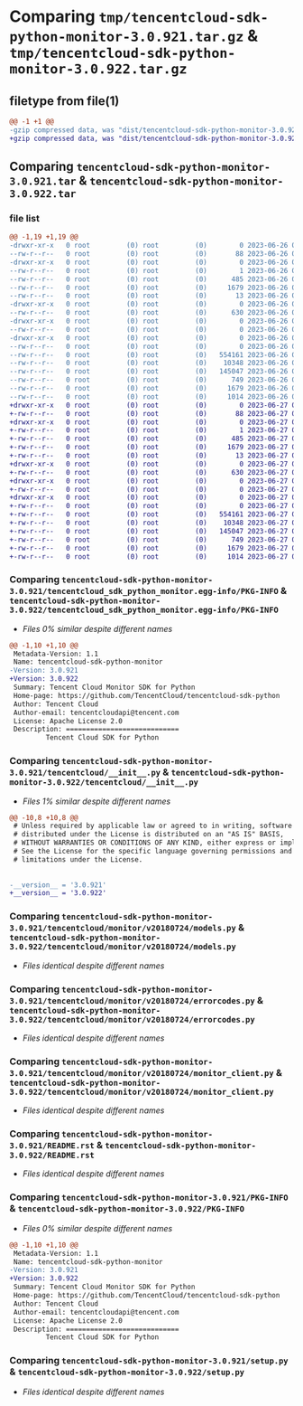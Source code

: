 # Comparing `tmp/tencentcloud-sdk-python-monitor-3.0.921.tar.gz` & `tmp/tencentcloud-sdk-python-monitor-3.0.922.tar.gz`

## filetype from file(1)

```diff
@@ -1 +1 @@
-gzip compressed data, was "dist/tencentcloud-sdk-python-monitor-3.0.921.tar", last modified: Mon Jun 26 00:28:38 2023, max compression
+gzip compressed data, was "dist/tencentcloud-sdk-python-monitor-3.0.922.tar", last modified: Tue Jun 27 00:28:56 2023, max compression
```

## Comparing `tencentcloud-sdk-python-monitor-3.0.921.tar` & `tencentcloud-sdk-python-monitor-3.0.922.tar`

### file list

```diff
@@ -1,19 +1,19 @@
-drwxr-xr-x   0 root         (0) root         (0)        0 2023-06-26 00:28:38.000000 tencentcloud-sdk-python-monitor-3.0.921/
--rw-r--r--   0 root         (0) root         (0)       88 2023-06-26 00:28:38.000000 tencentcloud-sdk-python-monitor-3.0.921/setup.cfg
-drwxr-xr-x   0 root         (0) root         (0)        0 2023-06-26 00:28:38.000000 tencentcloud-sdk-python-monitor-3.0.921/tencentcloud_sdk_python_monitor.egg-info/
--rw-r--r--   0 root         (0) root         (0)        1 2023-06-26 00:28:38.000000 tencentcloud-sdk-python-monitor-3.0.921/tencentcloud_sdk_python_monitor.egg-info/dependency_links.txt
--rw-r--r--   0 root         (0) root         (0)      485 2023-06-26 00:28:38.000000 tencentcloud-sdk-python-monitor-3.0.921/tencentcloud_sdk_python_monitor.egg-info/SOURCES.txt
--rw-r--r--   0 root         (0) root         (0)     1679 2023-06-26 00:28:38.000000 tencentcloud-sdk-python-monitor-3.0.921/tencentcloud_sdk_python_monitor.egg-info/PKG-INFO
--rw-r--r--   0 root         (0) root         (0)       13 2023-06-26 00:28:38.000000 tencentcloud-sdk-python-monitor-3.0.921/tencentcloud_sdk_python_monitor.egg-info/top_level.txt
-drwxr-xr-x   0 root         (0) root         (0)        0 2023-06-26 00:28:38.000000 tencentcloud-sdk-python-monitor-3.0.921/tencentcloud/
--rw-r--r--   0 root         (0) root         (0)      630 2023-06-26 00:28:38.000000 tencentcloud-sdk-python-monitor-3.0.921/tencentcloud/__init__.py
-drwxr-xr-x   0 root         (0) root         (0)        0 2023-06-26 00:28:38.000000 tencentcloud-sdk-python-monitor-3.0.921/tencentcloud/monitor/
--rw-r--r--   0 root         (0) root         (0)        0 2023-06-26 00:28:38.000000 tencentcloud-sdk-python-monitor-3.0.921/tencentcloud/monitor/__init__.py
-drwxr-xr-x   0 root         (0) root         (0)        0 2023-06-26 00:28:38.000000 tencentcloud-sdk-python-monitor-3.0.921/tencentcloud/monitor/v20180724/
--rw-r--r--   0 root         (0) root         (0)        0 2023-06-26 00:28:38.000000 tencentcloud-sdk-python-monitor-3.0.921/tencentcloud/monitor/v20180724/__init__.py
--rw-r--r--   0 root         (0) root         (0)   554161 2023-06-26 00:28:38.000000 tencentcloud-sdk-python-monitor-3.0.921/tencentcloud/monitor/v20180724/models.py
--rw-r--r--   0 root         (0) root         (0)    10348 2023-06-26 00:28:38.000000 tencentcloud-sdk-python-monitor-3.0.921/tencentcloud/monitor/v20180724/errorcodes.py
--rw-r--r--   0 root         (0) root         (0)   145047 2023-06-26 00:28:38.000000 tencentcloud-sdk-python-monitor-3.0.921/tencentcloud/monitor/v20180724/monitor_client.py
--rw-r--r--   0 root         (0) root         (0)      749 2023-06-26 00:28:38.000000 tencentcloud-sdk-python-monitor-3.0.921/README.rst
--rw-r--r--   0 root         (0) root         (0)     1679 2023-06-26 00:28:38.000000 tencentcloud-sdk-python-monitor-3.0.921/PKG-INFO
--rw-r--r--   0 root         (0) root         (0)     1014 2023-06-26 00:28:38.000000 tencentcloud-sdk-python-monitor-3.0.921/setup.py
+drwxr-xr-x   0 root         (0) root         (0)        0 2023-06-27 00:28:56.000000 tencentcloud-sdk-python-monitor-3.0.922/
+-rw-r--r--   0 root         (0) root         (0)       88 2023-06-27 00:28:56.000000 tencentcloud-sdk-python-monitor-3.0.922/setup.cfg
+drwxr-xr-x   0 root         (0) root         (0)        0 2023-06-27 00:28:56.000000 tencentcloud-sdk-python-monitor-3.0.922/tencentcloud_sdk_python_monitor.egg-info/
+-rw-r--r--   0 root         (0) root         (0)        1 2023-06-27 00:28:56.000000 tencentcloud-sdk-python-monitor-3.0.922/tencentcloud_sdk_python_monitor.egg-info/dependency_links.txt
+-rw-r--r--   0 root         (0) root         (0)      485 2023-06-27 00:28:56.000000 tencentcloud-sdk-python-monitor-3.0.922/tencentcloud_sdk_python_monitor.egg-info/SOURCES.txt
+-rw-r--r--   0 root         (0) root         (0)     1679 2023-06-27 00:28:56.000000 tencentcloud-sdk-python-monitor-3.0.922/tencentcloud_sdk_python_monitor.egg-info/PKG-INFO
+-rw-r--r--   0 root         (0) root         (0)       13 2023-06-27 00:28:56.000000 tencentcloud-sdk-python-monitor-3.0.922/tencentcloud_sdk_python_monitor.egg-info/top_level.txt
+drwxr-xr-x   0 root         (0) root         (0)        0 2023-06-27 00:28:56.000000 tencentcloud-sdk-python-monitor-3.0.922/tencentcloud/
+-rw-r--r--   0 root         (0) root         (0)      630 2023-06-27 00:28:56.000000 tencentcloud-sdk-python-monitor-3.0.922/tencentcloud/__init__.py
+drwxr-xr-x   0 root         (0) root         (0)        0 2023-06-27 00:28:56.000000 tencentcloud-sdk-python-monitor-3.0.922/tencentcloud/monitor/
+-rw-r--r--   0 root         (0) root         (0)        0 2023-06-27 00:28:56.000000 tencentcloud-sdk-python-monitor-3.0.922/tencentcloud/monitor/__init__.py
+drwxr-xr-x   0 root         (0) root         (0)        0 2023-06-27 00:28:56.000000 tencentcloud-sdk-python-monitor-3.0.922/tencentcloud/monitor/v20180724/
+-rw-r--r--   0 root         (0) root         (0)        0 2023-06-27 00:28:56.000000 tencentcloud-sdk-python-monitor-3.0.922/tencentcloud/monitor/v20180724/__init__.py
+-rw-r--r--   0 root         (0) root         (0)   554161 2023-06-27 00:28:56.000000 tencentcloud-sdk-python-monitor-3.0.922/tencentcloud/monitor/v20180724/models.py
+-rw-r--r--   0 root         (0) root         (0)    10348 2023-06-27 00:28:56.000000 tencentcloud-sdk-python-monitor-3.0.922/tencentcloud/monitor/v20180724/errorcodes.py
+-rw-r--r--   0 root         (0) root         (0)   145047 2023-06-27 00:28:56.000000 tencentcloud-sdk-python-monitor-3.0.922/tencentcloud/monitor/v20180724/monitor_client.py
+-rw-r--r--   0 root         (0) root         (0)      749 2023-06-27 00:28:56.000000 tencentcloud-sdk-python-monitor-3.0.922/README.rst
+-rw-r--r--   0 root         (0) root         (0)     1679 2023-06-27 00:28:56.000000 tencentcloud-sdk-python-monitor-3.0.922/PKG-INFO
+-rw-r--r--   0 root         (0) root         (0)     1014 2023-06-27 00:28:56.000000 tencentcloud-sdk-python-monitor-3.0.922/setup.py
```

### Comparing `tencentcloud-sdk-python-monitor-3.0.921/tencentcloud_sdk_python_monitor.egg-info/PKG-INFO` & `tencentcloud-sdk-python-monitor-3.0.922/tencentcloud_sdk_python_monitor.egg-info/PKG-INFO`

 * *Files 0% similar despite different names*

```diff
@@ -1,10 +1,10 @@
 Metadata-Version: 1.1
 Name: tencentcloud-sdk-python-monitor
-Version: 3.0.921
+Version: 3.0.922
 Summary: Tencent Cloud Monitor SDK for Python
 Home-page: https://github.com/TencentCloud/tencentcloud-sdk-python
 Author: Tencent Cloud
 Author-email: tencentcloudapi@tencent.com
 License: Apache License 2.0
 Description: ============================
         Tencent Cloud SDK for Python
```

### Comparing `tencentcloud-sdk-python-monitor-3.0.921/tencentcloud/__init__.py` & `tencentcloud-sdk-python-monitor-3.0.922/tencentcloud/__init__.py`

 * *Files 1% similar despite different names*

```diff
@@ -10,8 +10,8 @@
 # Unless required by applicable law or agreed to in writing, software
 # distributed under the License is distributed on an "AS IS" BASIS,
 # WITHOUT WARRANTIES OR CONDITIONS OF ANY KIND, either express or implied.
 # See the License for the specific language governing permissions and
 # limitations under the License.
 
 
-__version__ = '3.0.921'
+__version__ = '3.0.922'
```

### Comparing `tencentcloud-sdk-python-monitor-3.0.921/tencentcloud/monitor/v20180724/models.py` & `tencentcloud-sdk-python-monitor-3.0.922/tencentcloud/monitor/v20180724/models.py`

 * *Files identical despite different names*

### Comparing `tencentcloud-sdk-python-monitor-3.0.921/tencentcloud/monitor/v20180724/errorcodes.py` & `tencentcloud-sdk-python-monitor-3.0.922/tencentcloud/monitor/v20180724/errorcodes.py`

 * *Files identical despite different names*

### Comparing `tencentcloud-sdk-python-monitor-3.0.921/tencentcloud/monitor/v20180724/monitor_client.py` & `tencentcloud-sdk-python-monitor-3.0.922/tencentcloud/monitor/v20180724/monitor_client.py`

 * *Files identical despite different names*

### Comparing `tencentcloud-sdk-python-monitor-3.0.921/README.rst` & `tencentcloud-sdk-python-monitor-3.0.922/README.rst`

 * *Files identical despite different names*

### Comparing `tencentcloud-sdk-python-monitor-3.0.921/PKG-INFO` & `tencentcloud-sdk-python-monitor-3.0.922/PKG-INFO`

 * *Files 0% similar despite different names*

```diff
@@ -1,10 +1,10 @@
 Metadata-Version: 1.1
 Name: tencentcloud-sdk-python-monitor
-Version: 3.0.921
+Version: 3.0.922
 Summary: Tencent Cloud Monitor SDK for Python
 Home-page: https://github.com/TencentCloud/tencentcloud-sdk-python
 Author: Tencent Cloud
 Author-email: tencentcloudapi@tencent.com
 License: Apache License 2.0
 Description: ============================
         Tencent Cloud SDK for Python
```

### Comparing `tencentcloud-sdk-python-monitor-3.0.921/setup.py` & `tencentcloud-sdk-python-monitor-3.0.922/setup.py`

 * *Files identical despite different names*

